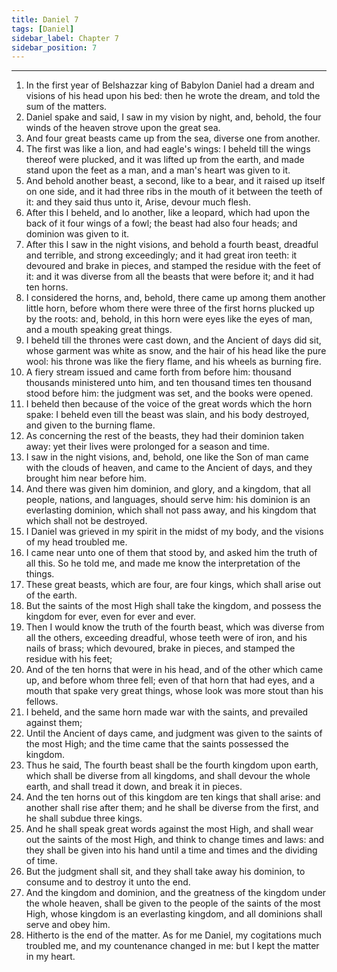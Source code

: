 ```yaml
---
title: Daniel 7
tags: [Daniel]
sidebar_label: Chapter 7
sidebar_position: 7
---
```


---
1. In the first year of Belshazzar king of Babylon Daniel had a dream and visions of his head upon his bed: then he wrote the dream, and told the sum of the matters.
2. Daniel spake and said, I saw in my vision by night, and, behold, the four winds of the heaven strove upon the great sea.
3. And four great beasts came up from the sea, diverse one from another.
4. The first was like a lion, and had eagle's wings: I beheld till the wings thereof were plucked, and it was lifted up from the earth, and made stand upon the feet as a man, and a man's heart was given to it.
5. And behold another beast, a second, like to a bear, and it raised up itself on one side, and it had three ribs in the mouth of it between the teeth of it: and they said thus unto it, Arise, devour much flesh.
6. After this I beheld, and lo another, like a leopard, which had upon the back of it four wings of a fowl; the beast had also four heads; and dominion was given to it.
7. After this I saw in the night visions, and behold a fourth beast, dreadful and terrible, and strong exceedingly; and it had great iron teeth: it devoured and brake in pieces, and stamped the residue with the feet of it: and it was diverse from all the beasts that were before it; and it had ten horns.
8. I considered the horns, and, behold, there came up among them another little horn, before whom there were three of the first horns plucked up by the roots: and, behold, in this horn were eyes like the eyes of man, and a mouth speaking great things.
9. I beheld till the thrones were cast down, and the Ancient of days did sit, whose garment was white as snow, and the hair of his head like the pure wool: his throne was like the fiery flame, and his wheels as burning fire.
10. A fiery stream issued and came forth from before him: thousand thousands ministered unto him, and ten thousand times ten thousand stood before him: the judgment was set, and the books were opened.
11. I beheld then because of the voice of the great words which the horn spake: I beheld even till the beast was slain, and his body destroyed, and given to the burning flame.
12. As concerning the rest of the beasts, they had their dominion taken away: yet their lives were prolonged for a season and time.
13. I saw in the night visions, and, behold, one like the Son of man came with the clouds of heaven, and came to the Ancient of days, and they brought him near before him.
14. And there was given him dominion, and glory, and a kingdom, that all people, nations, and languages, should serve him: his dominion is an everlasting dominion, which shall not pass away, and his kingdom that which shall not be destroyed.
15. I Daniel was grieved in my spirit in the midst of my body, and the visions of my head troubled me.
16. I came near unto one of them that stood by, and asked him the truth of all this. So he told me, and made me know the interpretation of the things.
17. These great beasts, which are four, are four kings, which shall arise out of the earth.
18. But the saints of the most High shall take the kingdom, and possess the kingdom for ever, even for ever and ever.
19. Then I would know the truth of the fourth beast, which was diverse from all the others, exceeding dreadful, whose teeth were of iron, and his nails of brass; which devoured, brake in pieces, and stamped the residue with his feet;
20. And of the ten horns that were in his head, and of the other which came up, and before whom three fell; even of that horn that had eyes, and a mouth that spake very great things, whose look was more stout than his fellows.
21. I beheld, and the same horn made war with the saints, and prevailed against them;
22. Until the Ancient of days came, and judgment was given to the saints of the most High; and the time came that the saints possessed the kingdom.
23. Thus he said, The fourth beast shall be the fourth kingdom upon earth, which shall be diverse from all kingdoms, and shall devour the whole earth, and shall tread it down, and break it in pieces.
24. And the ten horns out of this kingdom are ten kings that shall arise: and another shall rise after them; and he shall be diverse from the first, and he shall subdue three kings.
25. And he shall speak great words against the most High, and shall wear out the saints of the most High, and think to change times and laws: and they shall be given into his hand until a time and times and the dividing of time.
26. But the judgment shall sit, and they shall take away his dominion, to consume and to destroy it unto the end.
27. And the kingdom and dominion, and the greatness of the kingdom under the whole heaven, shall be given to the people of the saints of the most High, whose kingdom is an everlasting kingdom, and all dominions shall serve and obey him.
28. Hitherto is the end of the matter. As for me Daniel, my cogitations much troubled me, and my countenance changed in me: but I kept the matter in my heart.